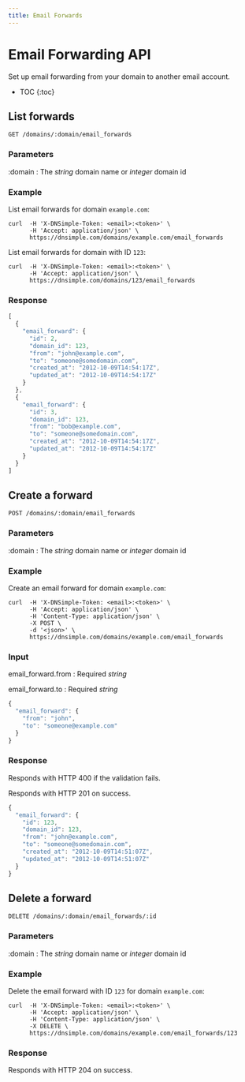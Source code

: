 ```yaml
---
title: Email Forwards
---
```


# Email Forwarding API

Set up email forwarding from your domain to another email account.

* TOC
{:toc}


## List forwards

    GET /domains/:domain/email_forwards

### Parameters

:domain
: The _string_ domain name or _integer_ domain id

### Example

List email forwards for domain `example.com`:

    curl  -H 'X-DNSimple-Token: <email>:<token>' \
          -H 'Accept: application/json' \
          https://dnsimple.com/domains/example.com/email_forwards

List email forwards for domain with ID `123`:

    curl  -H 'X-DNSimple-Token: <email>:<token>' \
          -H 'Accept: application/json' \
          https://dnsimple.com/domains/123/email_forwards

### Response

~~~ js
[
  {
    "email_forward": {
      "id": 2,
      "domain_id": 123,
      "from": "john@example.com",
      "to": "someone@somedomain.com",
      "created_at": "2012-10-09T14:54:17Z",
      "updated_at": "2012-10-09T14:54:17Z"
    }
  },
  {
    "email_forward": {
      "id": 3,
      "domain_id": 123,
      "from": "bob@example.com",
      "to": "someone@somedomain.com",
      "created_at": "2012-10-09T14:54:17Z",
      "updated_at": "2012-10-09T14:54:17Z"
    }
  }
]
~~~


## Create a forward

    POST /domains/:domain/email_forwards

### Parameters

:domain
: The _string_ domain name or _integer_ domain id

### Example

Create an email forward for domain `example.com`:

    curl  -H 'X-DNSimple-Token: <email>:<token>' \
          -H 'Accept: application/json' \
          -H 'Content-Type: application/json' \
          -X POST \
          -d '<json>' \
          https://dnsimple.com/domains/example.com/email_forwards

### Input

email_forward.from
: Required _string_

email_forward.to
: Required _string_

~~~ js
{
  "email_forward": {
    "from": "john",
    "to": "someone@example.com"
  }
}
~~~

### Response

Responds with HTTP 400 if the validation fails.

Responds with HTTP 201 on success.

~~~ js
{
  "email_forward": {
    "id": 123,
    "domain_id": 123,
    "from": "john@example.com",
    "to": "someone@somedomain.com",
    "created_at": "2012-10-09T14:51:07Z",
    "updated_at": "2012-10-09T14:51:07Z"
  }
}
~~~


## Delete a forward

    DELETE /domains/:domain/email_forwards/:id

### Parameters

:domain
: The _string_ domain name or _integer_ domain id

### Example

Delete the email forward with ID `123` for domain `example.com`:

    curl  -H 'X-DNSimple-Token: <email>:<token>' \
          -H 'Accept: application/json' \
          -H 'Content-Type: application/json' \
          -X DELETE \
          https://dnsimple.com/domains/example.com/email_forwards/123

### Response

Responds with HTTP 204 on success.
